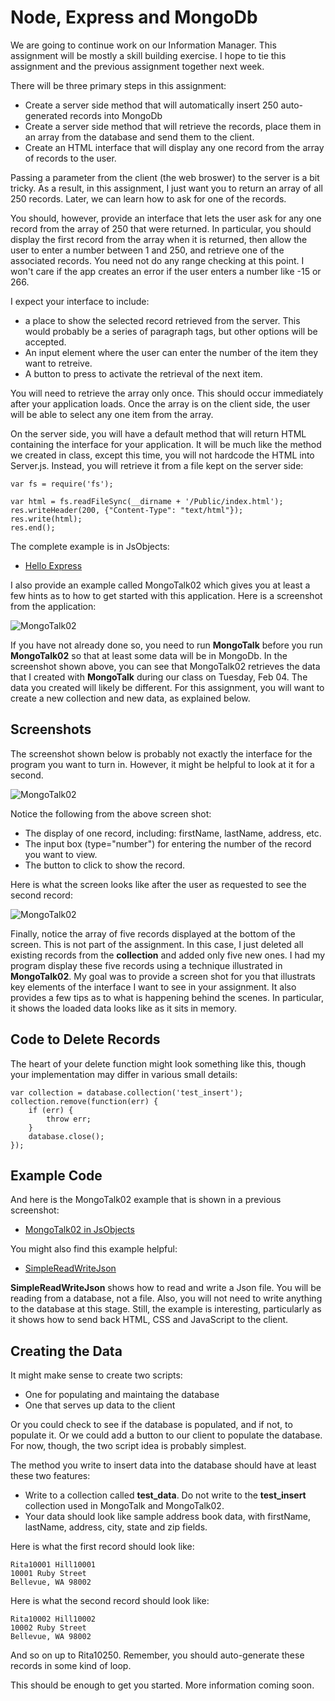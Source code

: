 Node, Express and MongoDb
================

We are going to continue work on our Information Manager. This 
assignment will be mostly a skill building exercise. I hope to tie
this assignment and the previous assignment together next week.

There will be three primary steps in this assignment:

- Create a server side method that will automatically insert 250 
auto-generated records into MongoDb 
- Create a server side method that will retrieve the records, place
them in an array  from the
database and send them to the client.
- Create an HTML interface that will display any one record from the
array of records to the user.

Passing a parameter from the client (the web broswer) to the server
is a bit tricky. As a result, in this assignment, I just want you to
return an array of all 250 records. Later, we can learn how to ask 
for one of the records.

You should, however, provide an interface that lets the user ask for
any one record from the array of 250 that were returned. In particular,
you should display the first record from the array when it is returned,
then allow the user to enter a number between 1 and 250, and retrieve
one of the associated records. You need not do any range checking at
this point. I won't care if the app creates an error if the user enters
a number like -15 or 266.

I expect your interface to include:

- a place to show the selected record retrieved from the server. This
would probably be a series of paragraph tags, but other options will
be accepted.
- An input element where the user can enter the number of the item they
want to retreive.
- A button to press to activate the retrieval of the next item.

You will need to retrieve the array only once. This should occur 
immediately after your application loads. Once the array is on the 
client side, the user will be able to select any one item from the 
array.

On the server side, you will have a default method that will return
HTML containing the interface for your application. It will be much
like the method we created in class, except this time, you will not
hardcode the HTML into Server.js. Instead, you will retrieve it from
a file kept on the server side:


	var fs = require('fs');

	var html = fs.readFileSync(__dirname + '/Public/index.html');
	res.writeHeader(200, {"Content-Type": "text/html"});   
	res.write(html);
	res.end();
	
The complete example is in JsObjects:

- [Hello Express](https://github.com/charliecalvert/JsObjects/tree/master/JavaScript/NodeCode/HelloExpress)

I also provide an example called MongoTalk02 which gives you at least
a few hints as to how to get started with this application. Here is a
screenshot from the application:

![MongoTalk02](../Images/NodeExpressMongo01.png)

If you have not already done so, you need to run **MongoTalk** 
before you run **MongoTalk02** so that at least some data will be in 
MongoDb. In the screenshot shown above, you can see that MongoTalk02 
retrieves the data that I created with **MongoTalk** during our class on 
Tuesday, Feb 04. The data you created will likely be different.  For 
this assignment, you will want to create a new collection and new 
data, as explained below.

Screenshots
-----------

The screenshot shown below is probably not exactly the interface for
the program you want to turn in. However, it might be helpful to look
at it for a second.

![MongoTalk02](../Images/NodeExpressMongo02.png)

Notice the following from the above screen shot:

- The display of one record, including: firstName, lastName, address, etc.
- The input box (type="number") for entering the number of the record you want to view.
- The button to click to show the record.

Here is what the screen looks like after the user as requested to see the
second record:

![MongoTalk02](../Images/NodeExpressMongo03.png)

Finally, notice the array of five records displayed at the bottom of 
the screen. This is not part of the assignment. In this case, I just 
deleted all existing records from the **collection** and added only 
five new ones. I had my program display these five records using a 
technique illustrated in **MongoTalk02**. My goal was to provide a 
screen shot for you that illustrats key elements of the interface I 
want to see in your assignment. It also provides a few tips as to 
what is happening behind the scenes. In particular, it shows the 
loaded data looks like as it sits in memory.

Code to Delete Records
----------------------

The heart of your delete function might look something like this, though
your implementation may differ in various small details:

	var collection = database.collection('test_insert');
	collection.remove(function(err) {
		if (err) {
			throw err;
		}
		database.close();
	});


Example Code
------------

And here is the MongoTalk02 example that is shown in a previous screenshot:

- [MongoTalk02 in JsObjects](https://github.com/charliecalvert/JsObjects/tree/master/Data/MongoTalk02)

You might also find this example helpful:

- [SimpleReadWriteJson](https://github.com/charliecalvert/JsObjects/blob/master/JavaScript/NodeCode/SimpleReadWriteJson/server.js)

**SimpleReadWriteJson** shows how to read and write a Json file. You will be
reading from a database, not a file. Also, you will not need to write
anything to the database at this stage. Still, the example is interesting,
particularly as it shows how to send back HTML, CSS and JavaScript to
the client.

Creating the Data
-----------------

It might make sense to create two scripts:

- One for populating and maintaing the database
- One that serves up data to the client

Or you could check to see if the database is populated, and if not,
to populate it. Or we could add a button to our client to populate 
the database. For now, though, the two script idea is probably 
simplest.

The method you write to insert data into the database should have 
at least these two features:

- Write to a collection called **test_data**. Do not write to the **test_insert**
collection used in MongoTalk and MongoTalk02.
- Your data should look like sample address book data, with firstName,
lastName, address, city, state and zip fields.

Here is what the first record should look like:

	Rita10001 Hill10001
	10001 Ruby Street
	Bellevue, WA 98002

Here is what the second record should look like:

	Rita10002 Hill10002
	10002 Ruby Street
	Bellevue, WA 98002

And so on up to Rita10250. Remember, you should auto-generate these
records in some kind of loop.

This should be enough to get you started. More information coming
soon.
